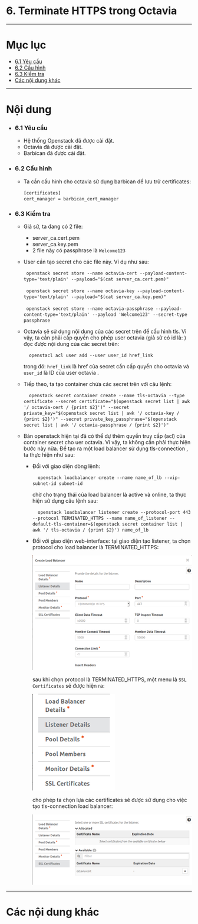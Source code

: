# 6. Terminate HTTPS trong Octavia

____

# Mục lục


- [6.1 Yêu cầu](#requirements)
- [6.2 Cấu hình](#config)
- [6.3 Kiểm tra](#check)
- [Các nội dung khác](#content-others)

____
# <a name="content">Nội dung</a>

- ### <a name="requirements">6.1 Yêu cầu</a>
  - Hệ thống Openstack đã được cài đặt.
  - Octavia đã được cài đặt.
  - Barbican đã được cài đặt.
  
- ### <a name="config">6.2 Cấu hình</a>
  - Ta cần cấu hình cho cctavia sử dụng barbican để lưu trữ certificates:

        [certificates]
        cert_manager = barbican_cert_manager

- ### <a name="check">6.3 Kiểm tra</a>
    - Giả sử, ta đang có 2 file:

        - server_ca.cert.pem
        - server_ca.key.pem
        - 2 file này có passphrase là `Welcome123`
    -  User cần tạo secret cho các file này. Ví dụ như sau:

            openstack secret store --name octavia-cert --payload-content-type='text/plain' --payload="$(cat server_ca.cert.pem)"

            openstack secret store --name octavia-key --payload-content-type='text/plain' --payload="$(cat server_ca.key.pem)"

            openstack secret store --name octavia-passphrase --payload-content-type='text/plain' --payload 'Welcome123' --secret-type passphrase
    
    - Octavia sẽ sử dụng nội dung của các secret trên để cấu hình tls. Vì vậy, ta cần phải cấp quyền cho phép user octavia (giả sử có id là: ) đọc được nội dung của các secret trên:

            openstacl acl user add --user user_id href_link

        trong đó: `href_link` là href của secret cần cấp quyền cho octavia và `user_id` là ID của user octavia .

    - Tiếp theo, ta tạo container chứa các secret trên với câu lệnh:

            openstack secret container create --name tls-octavia --type certificate --secret certificate="$(openstack secret list | awk '/ octavia-cert / {print $2}')" --secret private_key="$(openstack secret list | awk '/ octavia-key / {print $2}')" --secret private_key_passphrase="$(openstack secret list | awk '/ octavia-passphrase / {print $2}')"
    
    - Bản openstack hiện tại đã có thể dự thêm quyền truy cấp (acl) của container secret cho uer octavia. Vì vậy, ta không cần phải thực hiện bước này nữa.  Để tạo ra một load balancer sử dụng tls-connection , ta thực hiện như sau: 
        - Đối với giao diện dòng lệnh:
            
                openstack loadbalancer create --name name_of_lb --vip-subnet-id subnet-id

             chờ cho trạng thái của load balancer là active và online, ta thực hiện sử dụng câu lệnh sau:

                openstack loadbalancer listener create --protocol-port 443 --protocol TERMINATED_HTTPS --name name_of_listener --default-tls-container=$(openstack secret container list | awk '/ tls-octavia / {print $2}') name_of_lb

        - Đối với giao diện web-interface:
            tại giao diện tạo listener, ta chọn protocol cho load balancer là TERMINATED_HTTPS:

            ![](../images/octavia-listener-create.png)

            sau khi chọn protocol là TERMINATED_HTTPS, một menu là `SSL Certificates` sẽ được hiện ra:

            ![](../images/octavia-ssl-cer.png)

            cho phép ta chọn lựa các certificates sẽ được sử dụng cho việc tạo tls-connection load balancer:

            ![](../images/octavia-ssl-cer2.png)
       
____

# <a name="content-others">Các nội dung khác</a>
